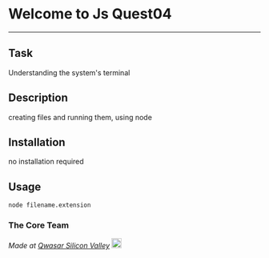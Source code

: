 # Welcome to Js Quest04
***

## Task
Understanding the system's terminal

## Description
creating files and running them, using node

## Installation
no installation required

## Usage
```
node filename.extension
```

### The Core Team


<span><i>Made at <a href='https://qwasar.io'>Qwasar Silicon Valley</a></i></span>
<span><img alt='Qwasar Silicon Valley Logo' src='https://storage.googleapis.com/qwasar-public/qwasar-logo_50x50.png' width='20px'></span>
